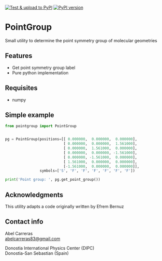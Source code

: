 [![Test & upload to PyPI](https://github.com/abelcarreras/pointgroup/actions/workflows/python-publish.yml/badge.svg)](https://github.com/abelcarreras/pointgroup/actions/workflows/python-publish.yml)
[![PyPI version](https://badge.fury.io/py/pointgroup.svg)](https://badge.fury.io/py/pointgroup)

PointGroup
==========
Small utility to determine the point symmetry group of molecular geometries

Features
--------
- Get point symmetry group label
- Pure python implementation

Requisites
----------
- numpy


Simple example
--------------
```python
from pointgroup import PointGroup


pg = PointGroup(positions=[[ 0.000000,  0.000000,  0.000000],
                           [ 0.000000,  0.000000,  1.561000],
                           [ 0.000000,  1.561000,  0.000000],
                           [ 0.000000,  0.000000, -1.561000],
                           [ 0.000000, -1.561000,  0.000000],
                           [ 1.561000,  0.000000,  0.000000],
                           [-1.561000,  0.000000,  0.000000]], 
                symbols=['S', 'F', 'F', 'F', 'F', 'F', 'F'])

print('Point group: ', pg.get_point_group())
```

Acknowledgments
---------------
This utility adapts a code originally written by Efrem Bernuz

Contact info
------------
Abel Carreras  
abelcarreras83@gmail.com

Donostia International Physics Center (DIPC)  
Donostia-San Sebastian (Spain)
